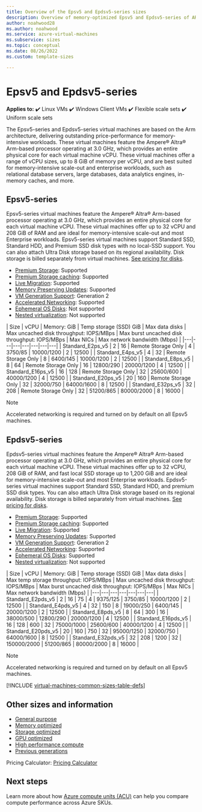 ```yaml
---
title: Overview of the Epsv5 and Epdsv5-series sizes
description: Overview of memory-optimized Epsv5 and Epdsv5-series of ARM64-based Azure Virtual Machines featuring the 80 core, 3.0 GHz Ampere Altra processor. 
author: noahwood28
ms.author: noahwood
ms.service: azure-virtual-machines
ms.subservice: sizes
ms.topic: conceptual 
ms.date: 08/26/2022
ms.custom: template-sizes 

---
```


# Epsv5 and Epdsv5-series

**Applies to:** :heavy_check_mark: Linux VMs :heavy_check_mark: Windows Client VMs :heavy_check_mark: Flexible scale sets :heavy_check_mark: Uniform scale sets

The Epsv5-series and Epdsv5-series virtual machines are based on the Arm architecture, delivering outstanding price-performance for memory-intensive workloads. These virtual machines feature the Ampere® Altra® Arm-based processor operating at 3.0 GHz, which provides an entire physical core for each virtual machine vCPU. These virtual machines offer a range of vCPU sizes, up to 8 GiB of memory per vCPU, and are best suited for memory-intensive scale-out and enterprise workloads, such as relational database servers, large databases, data analytics engines, in-memory caches, and more.

## Epsv5-series

Epsv5-series virtual machines feature the Ampere® Altra® Arm-based processor operating at 3.0 GHz, which provides an entire physical core for each virtual machine vCPU. These virtual machines offer up to 32 vCPU and 208 GiB of RAM and are ideal for memory-intensive scale-out and most Enterprise workloads. Epsv5-series virtual machines support Standard SSD, Standard HDD, and Premium SSD disk types with no local-SSD support. You can also attach Ultra Disk storage based on its regional availability. Disk storage is billed separately from virtual machines. [See pricing for disks](https://azure.microsoft.com/pricing/details/managed-disks/).

- [Premium Storage](premium-storage-performance.md): Supported 
- [Premium Storage caching](premium-storage-performance.md): Supported 
- [Live Migration](maintenance-and-updates.md): Supported 
- [Memory Preserving Updates](maintenance-and-updates.md): Supported 
- [VM Generation Support](generation-2.md): Generation 2 
- [Accelerated Networking](../virtual-network/create-vm-accelerated-networking-cli.md): Supported 
- [Ephemeral OS Disks](ephemeral-os-disks.md): Not supported
- [Nested virtualization](/virtualization/hyper-v-on-windows/user-guide/nested-virtualization): Not supported

| Size | vCPU | Memory: GiB | Temp storage (SSD) GiB | Max data disks | Max uncached disk throughput: IOPS/MBps | Max burst uncached disk throughput: IOPS/MBps | Max NICs | Max network bandwidth (Mbps) |
|---|---|---|---|---|---|---|
| Standard_E2ps_v5	| 2	| 16	| Remote Storage Only	| 4	| 3750/85	| 10000/1200 | 2 | 12500 |
| Standard_E4ps_v5	| 4	| 32	| Remote Storage Only	| 8	| 6400/145	| 10000/1200 | 2 | 12500 |
| Standard_E8ps_v5	| 8	| 64	| Remote Storage Only	| 16	| 12800/290	| 20000/1200 | 4 | 12500 |
| Standard_E16ps_v5	| 16	| 128	| Remote Storage Only	| 32	| 25600/600	| 40000/1200 | 4 | 12500 |
| Standard_E20ps_v5	| 20	| 160	| Remote Storage Only	| 32	| 32000/750	| 64000/1600 | 8 | 12500 |
| Standard_E32ps_v5	| 32	| 208	| Remote Storage Only	| 32	| 51200/865	| 80000/2000 | 8 | 16000 |

> [!NOTE]
> Accelerated networking is required and turned on by default on all Epsv5 machines.

## Epdsv5-series

Epdsv5-series virtual machines feature the Ampere® Altra® Arm-based processor operating at 3.0 GHz, which provides an entire physical core for each virtual machine vCPU. These virtual machines offer up to 32 vCPU, 208 GiB of RAM, and fast local SSD storage up to 1,200 GiB and are ideal for memory-intensive scale-out and most Enterprise workloads. Epdsv5-series virtual machines support Standard SSD, Standard HDD, and premium SSD disk types. You can also attach Ultra Disk storage based on its regional availability. Disk storage is billed separately from virtual machines. [See pricing for disks](https://azure.microsoft.com/pricing/details/managed-disks/).

- [Premium Storage](premium-storage-performance.md): Supported 
- [Premium Storage caching](premium-storage-performance.md): Supported 
- [Live Migration](maintenance-and-updates.md): Supported 
- [Memory Preserving Updates](maintenance-and-updates.md): Supported 
- [VM Generation Support](generation-2.md): Generation 2 
- [Accelerated Networking](../virtual-network/create-vm-accelerated-networking-cli.md): Supported 
- [Ephemeral OS Disks](ephemeral-os-disks.md): Supported
- [Nested virtualization](/virtualization/hyper-v-on-windows/user-guide/nested-virtualization): Not supported

| Size | vCPU | Memory: GiB | Temp storage (SSD) GiB | Max data disks | Max temp storage throughput: IOPS/MBps | Max uncached disk throughput: IOPS/MBps | Max burst uncached disk throughput: IOPS/MBps | Max NICs | Max network bandwidth (Mbps) |
|---|---|---|---|---|---|---|
| Standard_E2pds_v5    | 2  | 16  | 75   | 4  | 9375/125     | 3750/85  | 10000/1200 | 2 | 12500 |
| Standard_E4pds_v5 | 4 | 32 | 150 | 8 | 19000/250 | 6400/145 | 20000/1200 | 2 | 12500 |
| Standard_E8pds_v5 | 8 | 64 | 300 | 16 | 38000/500 | 12800/290 | 20000/1200 | 4 | 12500 |
| Standard_E16pds_v5 | 16 | 128 | 600 | 32 | 75000/1000 | 25600/600 | 40000/1200 | 4 | 12500 |
| Standard_E20pds_v5 | 20 | 160 | 750 | 32 | 95000/1250 | 32000/750 | 64000/1600 | 8 | 12500 |
| Standard_E32pds_v5 | 32 | 208 | 1200 | 32 | 150000/2000 | 51200/865 | 80000/2000 | 8 | 16000 |

> [!NOTE]
> Accelerated networking is required and turned on by default on all Epsv5 machines.

[!INCLUDE [virtual-machines-common-sizes-table-defs](../../includes/virtual-machines-common-sizes-table-defs.md)]

## Other sizes and information

- [General purpose](sizes-general.md)
- [Memory optimized](sizes-memory.md)
- [Storage optimized](sizes-storage.md)
- [GPU optimized](sizes-gpu.md)
- [High performance compute](sizes-hpc.md)
- [Previous generations](sizes-previous-gen.md)

Pricing Calculator: [Pricing Calculator](https://azure.microsoft.com/pricing/calculator/)

## Next steps

Learn more about how [Azure compute units (ACU)](acu.md) can help you compare compute performance across Azure SKUs.
